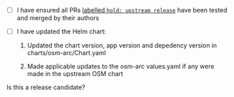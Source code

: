 <!--

Use the checklist below to ensure your release PR is complete before marking it ready for review.

-->

- [ ] I have ensured all PRs [labelled `hold: upstream release`](https://github.com/Azure/osm-azure/labels/hold%3A%20upstream%20release) have been tested and merged by their authors
- [ ] I have updated the Helm chart:
    1. Updated the chart version, app version and depedency version in charts/osm-arc/Chart.yaml    
    
    2. Made applicable updates to the osm-arc values.yaml if any were made in the upstream OSM chart
    
    <!--
    How: in upstream, compare between the latest release and the previous release to check if anything has changed in the OSS values.yaml e.g: https://github.com/openservicemesh/osm/compare/v0.6.1...v0.7.0-rc.1
    Check for variable name changes, removed variables, variables that need to be overridden, etc. and make applicable changes in the osm-arc chart.    
    -->   


Is this a release candidate?